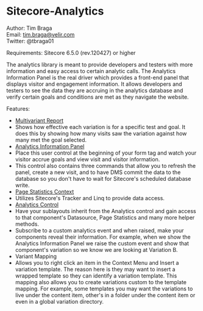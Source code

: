 Sitecore-Analytics
==================

Author: Tim Braga
<br/>Email: tim.braga@velir.com
<br/>Twitter: @tbraga01

Requirements: Sitecore 6.5.0 (rev.120427) or higher

The analytics library is meant to provide developers and testers with more information and easy access to certain analytic calls.  The Analytics Information Panel is the real driver which provides a front-end panel that displays visitor and engagement information.  It allows developers and testers to see the data they are accruing in the analytics database and verify certain goals and conditions are met as they navigate the website.

Features:

* <a href="https://github.com/Velir/Sitecore-Analytics/blob/master/Sitecore.SharedSource.Analytics/Website/Sitecore%20Modules/Shell/Analytics/Images/report.png?raw=true">Multivariant Report</a>
 * Shows how effective each variation is for a specific test and goal.  It does this by showing how many visits saw the variation against how many met the goal selected. 
* <a href="https://github.com/Velir/Sitecore-Analytics/blob/master/Sitecore.SharedSource.Analytics/Website/Sitecore%20Modules/Shell/Analytics/Images/informationPanel.png?raw=true">Analytics Information Panel</a>
 * Place this user control at the beginning of your form tag and watch your visitor accrue goals and view visit and visitor information.
 * This control also contains three commands that allow you to refresh the panel, create a new visit, and to have DMS commit the data to the database so you don't have to wait for Sitecore's scheduled database write.
* <a href="https://github.com/Velir/Sitecore-Analytics/blob/master/Sitecore.SharedSource.Analytics/Context/PageStatistics/PageStatisticsContext.cs">Page Statistics Context</a>
 * Utilizes Sitecore's Tracker and Linq to provide data access.
* <a href="https://github.com/Velir/Sitecore-Analytics/blob/master/Sitecore.SharedSource.Analytics/Controls/AnalyticsControl.cs">Analytics Control</a>
 * Have your sublayouts inherit from the Analytics control and gain access to that component's Datasource, Page Statistics and many more helper methods.
 * Subscribe to a custom analytics event and when raised, make your components reveal their information.  For example, when we show the Analytics Information Panel we raise the custom event and show that component's variation so we know we are looking at Variation B.
* Variant Mapping
 * Allows you to right click an item in the Context Menu and Insert a variation template.  The reason here is they may want to insert a wrapped template so they can identify a variation template.  This mapping also allows you to create variations custom to the template mapping.  For example, some templates you may want the variations to live under the content item, other's in a folder under the content item or even in a global variation directory.